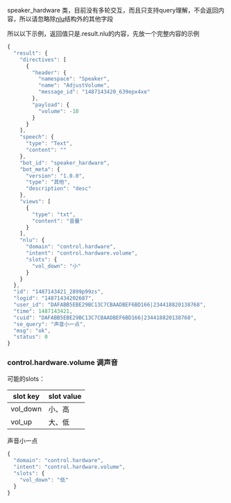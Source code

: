 speaker_hardware 类，目前没有多轮交互，而且只支持query理解，不会返回内容，所以请忽略除[nlu](../OPENAPI_README.md#nlu)结构外的其他字段

所以以下示例，返回值只是.result.nlu的内容，先放一个完整内容的示例

```javascript
{
  "result": {
    "directives": [
      {
        "header": {
          "namespace": "Speaker",
          "name": "AdjustVolume",
          "message_id": "1487143420_639epx4xe"
        },
        "payload": {
          "volume": -10
        }
      }
    ],
    "speech": {
      "type": "Text",
      "content": ""
    },
    "bot_id": "speaker_hardware",
    "bot_meta": {
      "version": "1.0.0",
      "type": "其他",
      "description": "desc"
    },
    "views": [
      {
        "type": "txt",
        "content": "音量"
      }
    ],
    "nlu": {
      "domain": "control.hardware",
      "intent": "control.hardware.volume",
      "slots": {
        "vol_down": "小"
      }
    }
  },
  "id": "1487143421_2899p99zs",
  "logid": "14871434202687",
  "user_id": "DAFABB5EBE29BC13C7CBAADBEF6BD166|234418820138768",
  "time": 1487143421,
  "cuid": "DAFABB5EBE29BC13C7CBAADBEF6BD166|234418820138768",
  "se_query": "声音小一点",
  "msg": "ok",
  "status": 0
}
```

### control.hardware.volume  调声音
可能的slots：

slot key|slot value
--------|----------
vol_down|小、高
vol_up|大、低

声音小一点
```javascript
{
  "domain": "control.hardware",
  "intent": "control.hardware.volume",
  "slots": {
    "vol_down": "低"
  }
}
```

